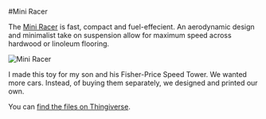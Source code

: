 #Mini Racer

The [Mini Racer](http://www.thingiverse.com/thing:721565) is fast, compact and fuel-effecient. An aerodynamic design
and minimalist take on suspension allow for maximum speed across hardwood
or linoleum flooring.

![Mini Racer](http://thingiverse-production-new.s3.amazonaws.com/renders/5c/1e/0c/6c/10/IMG_4801_preview_featured.JPG)

I made this toy for my son and his Fisher-Price Speed Tower. We wanted more
cars. Instead, of buying them separately, we designed and printed our own.

You can [find the files on Thingiverse](http://www.thingiverse.com/thing:721565).

